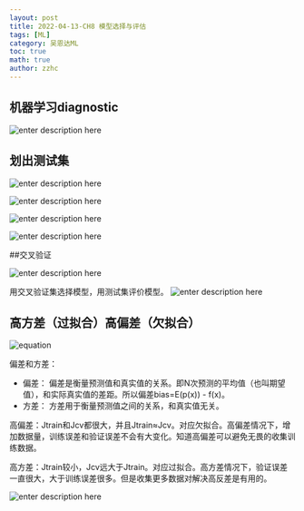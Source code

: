 ```yaml
---
layout: post
title: 2022-04-13-CH8 模型选择与评估
tags: [ML]
category: 吴恩达ML
toc: true
math: true
author: zzhc
---
```



## 机器学习diagnostic

![enter description here](http://img.zzhc321.xyz/blog/1649858575070.png)



## 划出测试集

![enter description here](http://img.zzhc321.xyz/blog/1649858697408.png)


![enter description here](http://img.zzhc321.xyz/blog/1649858833846.png)


![enter description here](http://img.zzhc321.xyz/blog/1649858859066.png)



![enter description here](http://img.zzhc321.xyz/blog/1649859103299.png)



##交叉验证

![enter description here](http://img.zzhc321.xyz/blog/1649859210254.png)


用交叉验证集选择模型，用测试集评价模型。
![enter description here](http://img.zzhc321.xyz/blog/1649859420725.png)


## 高方差（过拟合）高偏差（欠拟合）


![equation](http://img.zzhc321.xyz/blog/equation.svg)



偏差和方差：

 - 偏差： 偏差是衡量预测值和真实值的关系。即N次预测的平均值（也叫期望值），和实际真实值的差距。所以偏差bias=E(p(x)) - f(x)。
 - 方差： 方差用于衡量预测值之间的关系，和真实值无关。

高偏差：Jtrain和Jcv都很大，并且Jtrain≈Jcv。对应欠拟合。高偏差情况下，增加数据量，训练误差和验证误差不会有大变化。知道高偏差可以避免无畏的收集训练数据。

高方差：Jtrain较小，Jcv远大于Jtrain。对应过拟合。高方差情况下，验证误差一直很大，大于训练误差很多。但是收集更多数据对解决高反差是有用的。





![enter description here](http://img.zzhc321.xyz/blog/1649862505918.png)